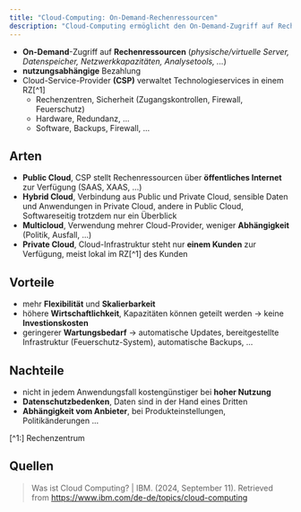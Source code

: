 ```yaml
---
title: "Cloud-Computing: On-Demand-Rechenressourcen"
description: "Cloud-Computing ermöglicht den On-Demand-Zugriff auf Rechenressourcen wie Server, Speicher und Netzwerkkapazitäten mit nutzungsabhängiger Bezahlung. Arten sind Public, Private, Hybrid und Multicloud. Vorteile sind Flexibilität und Skalierbarkeit, Nachteile sind Datenschutzbedenken und Abhängigkeit vom Anbieter."
---
```


- **On-Demand**-Zugriff auf **Rechenressourcen** (*physische/virtuelle Server, Datenspeicher, Netzwerkkapazitäten, Analysetools, ...*)
- **nutzungsabhängige** Bezahlung
- Cloud-Service-Provider **(CSP)** verwaltet Technologieservices in einem RZ[^1]
	- Rechenzentren, Sicherheit (Zugangskontrollen, Firewall, Feuerschutz)
	- Hardware, Redundanz, ...
	- Software, Backups, Firewall, ...

## Arten
- **Public Cloud**, CSP stellt Rechenressourcen über **öffentliches Internet** zur Verfügung (SAAS, XAAS, ...)
- **Hybrid Cloud**, Verbindung aus Public und Private Cloud, sensible Daten und Anwendungen in Private Cloud, andere in Public Cloud, Softwareseitig trotzdem nur ein Überblick
- **Multicloud**, Verwendung mehrer Cloud-Provider, weniger **Abhängigkeit** (Politik, Ausfall, ...)
- **Private Cloud**, Cloud-Infrastruktur steht nur **einem Kunden** zur Verfügung, meist lokal im RZ[^1] des Kunden

## Vorteile
- mehr **Flexibilität** und **Skalierbarkeit**
- höhere **Wirtschaftlichkeit**, Kapazitäten können geteilt werden -> keine **Investionskosten**
- geringerer **Wartungsbedarf** -> automatische Updates, bereitgestellte Infrastruktur (Feuerschutz-System), automatische Backups, ...

## Nachteile
- nicht in jedem Anwendungsfall kostengünstiger bei **hoher Nutzung**
- **Datenschutzbedenken**, Daten sind in der Hand eines Dritten
- **Abhängigkeit vom Anbieter**, bei Produkteinstellungen, Politikänderungen ...

[^1:] Rechenzentrum
## Quellen

> Was ist Cloud Computing? | IBM. (2024, September 11). Retrieved from https://www.ibm.com/de-de/topics/cloud-computing